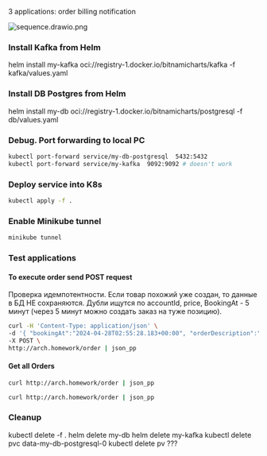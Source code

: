 3 applications:
order
billing
notification

![sequence.drawio.png](..%2Fsequence.drawio.png)

### Install Kafka from Helm
helm install my-kafka oci://registry-1.docker.io/bitnamicharts/kafka -f kafka/values.yaml 

### Install DB Postgres from Helm
helm install my-db oci://registry-1.docker.io/bitnamicharts/postgresql -f db/values.yaml

### Debug. Port forwarding to local PC
```bash
kubectl port-forward service/my-db-postgresql  5432:5432
kubectl port-forward service/my-kafka  9092:9092 # doesn't work
```

### Deploy service into K8s
```bash
kubectl apply -f .
```

### Enable Minikube tunnel
```bash
minikube tunnel
```

### Test applications
#### To execute order send POST request
Проверка идемпотентности. Если товар похожий уже создан, то данные в БД НЕ сохраняются.
Дубли ищутся по accountId, price, BookingAt - 5 минут (через 5 минут можно создать заказ на туже позицию).
```bash
curl -H 'Content-Type: application/json' \
-d '{ "bookingAt":"2024-04-28T02:55:28.183+00:00", "orderDescription":"Order description", "productId":"123", "productPrice":"5.1", "productQuantity":"2.3", "deliveryAddress":"г.Москва, ул. Тверская, д.12"}' \
-X POST \
http://arch.homework/order | json_pp
```

#### Get all Orders
```bash
curl http://arch.homework/order | json_pp
```

```bash
curl http://arch.homework/order | json_pp
```

### Cleanup
kubectl delete -f .
helm delete my-db
helm delete my-kafka
kubectl delete pvc data-my-db-postgresql-0
kubectl delete pv ???

